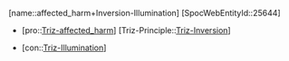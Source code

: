 ﻿---
type: TrizContradiction
aliases:
- affected_harm+Inversion-Illumination
license: CC BY-SA 4.0
copyright: https://github.com/SpocWeb
IsDeleted: false
IsReadOnly: false
Confidential: public
tags: 
- Triz/Contradiction
---
[name::affected_harm+Inversion-Illumination]
[SpocWebEntityId::25644]
+ [pro::[Triz-affected_harm](tech/Triz/Parameter/Triz-affected_harm.md)]
[Triz-Principle::[Triz-Inversion](tech/Triz/Principle/Triz-Inversion.md)]
- [con::[Triz-Illumination](tech/Triz/Parameter/Triz-Illumination.md)]

